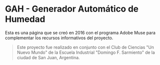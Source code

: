 # GAH - Generador Automático de Humedad

Esta es una página que se creó en 2016 con el programa Adobe Muse para complementar los recursos informativos del proyecto.

> Este proyecto fue realizado en conjunto con el Club de Ciencias "Un Nuevo Mundo" de la Escuela Industrial "Domingo F. Sarmiento" de la ciudad de San Juan, Argentina.
